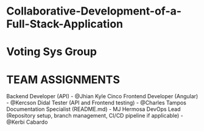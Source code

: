 # Collaborative-Development-of-a-Full-Stack-Application
# Voting Sys Group


# TEAM ASSIGNMENTS 
Backend Developer (API) - @Jhian Kyle Cinco
Frontend Developer (Angular) - @Kercson Didal
Tester (API and Frontend testing) - @Charles Tampos
Documentation Specialist (README.md) - MJ Hermosa
DevOps Lead (Repository setup, branch management, CI/CD pipeline if applicable) - @Kerbi Cabardo